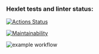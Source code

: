 ### Hexlet tests and linter status:
[![Actions Status](https://github.com/Phosphorusss/java-project-71/actions/workflows/hexlet-check.yml/badge.svg)](https://github.com/Phosphorusss/java-project-71/actions)

[![Maintainability](https://api.codeclimate.com/v1/badges/2f715662ff63cf79f731/maintainability)](https://codeclimate.com/github/Phosphorusss/java-project-71/maintainability)

![example workflow](https://github.com/Phosphorusss/java-project-71/blob/main/.github/workflows/main.yml/badge.svg)

